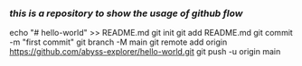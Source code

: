 ### ***this is a repository to show the usage of github flow***
echo "# hello-world" >> README.md
git init
git add README.md
git commit -m "first commit"
git branch -M main
git remote add origin https://github.com/abyss-explorer/hello-world.git
git push -u origin main